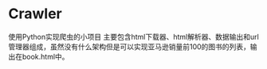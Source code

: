 # Crawler
使用Python实现爬虫的小项目
主要包含html下载器、html解析器、数据输出和url管理器组成，虽然没有什么架构但是可以实现亚马逊销量前100的图书的列表，输出在book.html中。
